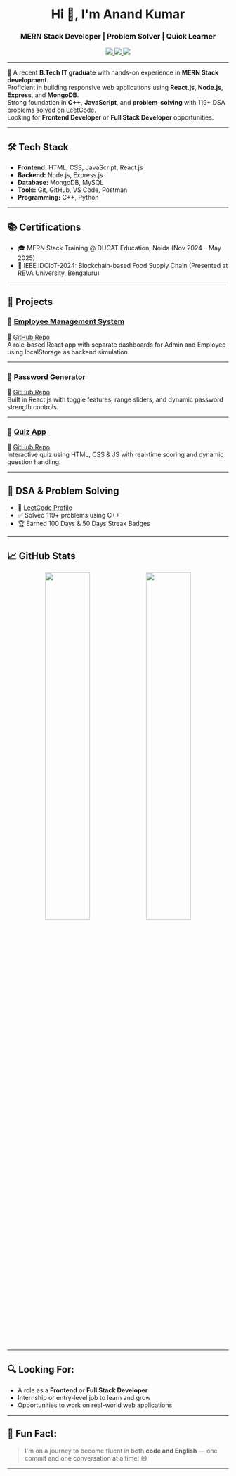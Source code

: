 <h1 align="center">Hi 👋, I'm Anand Kumar</h1>
<h3 align="center">MERN Stack Developer | Problem Solver | Quick Learner</h3>

<p align="center">
  <a href="https://linkedin.com/in/anandkum4r" target="_blank">
    <img src="https://img.shields.io/badge/LinkedIn-Connect-blue?style=for-the-badge&logo=linkedin" />
  </a>
  <a href="https://github.com/AnandKum4r" target="_blank">
    <img src="https://img.shields.io/badge/GitHub-Follow-black?style=for-the-badge&logo=github" />
  </a>
  <a href="mailto:anand.works3@gmail.com">
    <img src="https://img.shields.io/badge/Email-Contact-red?style=for-the-badge&logo=gmail" />
  </a>
</p>

---

🌟 A recent **B.Tech IT graduate** with hands-on experience in **MERN Stack development**.  
Proficient in building responsive web applications using **React.js**, **Node.js**, **Express**, and **MongoDB**.  
Strong foundation in **C++**, **JavaScript**, and **problem-solving** with 119+ DSA problems solved on LeetCode.  
Looking for **Frontend Developer** or **Full Stack Developer** opportunities.

---

## 🛠️ Tech Stack
- **Frontend:** HTML, CSS, JavaScript, React.js  
- **Backend:** Node.js, Express.js  
- **Database:** MongoDB, MySQL  
- **Tools:** Git, GitHub, VS Code, Postman  
- **Programming:** C++, Python  

---

## 📚 Certifications
- 🎓 MERN Stack Training @ DUCAT Education, Noida (Nov 2024 – May 2025)  
- 🏅 IEEE IDCIoT-2024: Blockchain-based Food Supply Chain (Presented at REVA University, Bengaluru)

---

## 🚀 Projects

### 🔹 [Employee Management System](https://ems-kappa-six-78.vercel.app/)  
📁 [GitHub Repo](https://github.com/AnandKum4r/Employee-Management-System)  
A role-based React app with separate dashboards for Admin and Employee using localStorage as backend simulation.

---

### 🔹 [Password Generator](https://password-generator-pi-wheat.vercel.app/)  
📁 [GitHub Repo](https://github.com/AnandKum4r/Password-Generator)  
Built in React.js with toggle features, range sliders, and dynamic password strength controls.

---

### 🔹 [Quiz App](https://quiz-app-three-chi-49.vercel.app/)  
📁 [GitHub Repo](https://github.com/AnandKum4r/Quiz-App)  
Interactive quiz using HTML, CSS & JS with real-time scoring and dynamic question handling.

---

## 🧠 DSA & Problem Solving
- 🔗 [LeetCode Profile](https://leetcode.com/u/AnandKum4r/)  
- ✅ Solved 119+ problems using C++  
- 🏆 Earned 100 Days & 50 Days Streak Badges

---

## 📈 GitHub Stats

<p align="center">
  <img src="https://github-readme-stats.vercel.app/api?username=AnandKum4r&show_icons=true&theme=tokyonight" width="45%" />
  <img src="https://github-readme-stats.vercel.app/api/top-langs/?username=AnandKum4r&layout=compact&theme=tokyonight" width="45%" />
</p>

---

## 🔍 Looking For:
- A role as a **Frontend** or **Full Stack Developer**
- Internship or entry-level job to learn and grow
- Opportunities to work on real-world web applications

---

## 💬 Fun Fact:
> I'm on a journey to become fluent in both **code and English** — one commit and one conversation at a time! 😄

---
